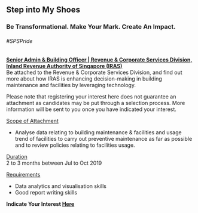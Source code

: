 <!-- ---
title: 'Learning Festival 1-19 July 2019'
permalink: /events/learning-journeys/event-details/iras3/
breadcrumb: 'Step into My Steps'

--- -->


## Step into My Shoes 
### Be Transformational. Make Your Mark. Create An Impact. 

###### _#SPSPride_

<u><b>Senior Admin & Building Officer | Revenue & Corporate Services Division, Inland Revenue Authority of Singapore (IRAS)</b></u><br>
Be attached to the Revenue & Corporate Services Division, and find out more about how IRAS is enhancing decision-making in building maintenance and facilities by leveraging technology.

Please note that registering your interest here does not guarantee an attachment as candidates may be put through a selection process. More information will be sent to you once you have indicated your interest.

<u>Scope of Attachment</u><br>
 * Analyse data relating to building maintenance & facilities and usage trend of facilities to carry out preventive maintenance as far as possible and to review policies relating to facilities usage.

<u>Duration</u><br>
2 to 3 months between Jul to Oct 2019

<u>Requirements</u><br>
 * Data analytics and visualisation skills
 * Good report writing skills

**Indicate Your Interest [Here](https://www.eventbrite.sg/e/step-into-my-shoes-iras-short-term-attachment-opportunity-with-the-revenue-corporate-services-registration-62029916149)**
